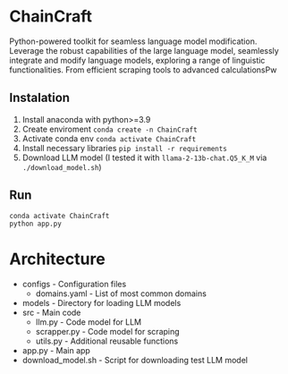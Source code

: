 # ChainCraft
Python-powered toolkit for seamless language model modification. Leverage the robust capabilities of the large language model, seamlessly integrate and modify language models, exploring a range of linguistic functionalities. From efficient scraping tools to advanced calculationsPw

## Instalation
1. Install anaconda with python>=3.9 
2. Create enviroment `conda create -n ChainCraft`
3. Activate conda env `conda activate ChainCraft`
4. Install necessary libraries `pip install -r requirements`
5. Download LLM model (I tested it with `llama-2-13b-chat.Q5_K_M` via `./download_model.sh`)

## Run
```shell
conda activate ChainCraft
python app.py
```

# Architecture
- configs - Configuration files
    - domains.yaml - List of most common domains
- models - Directory for loading LLM models
- src - Main code
    - llm.py - Code model for LLM 
    - scrapper.py - Code model for scraping
    - utils.py - Additional reusable functions
- app.py - Main app
- download_model.sh - Script for downloading test LLM model